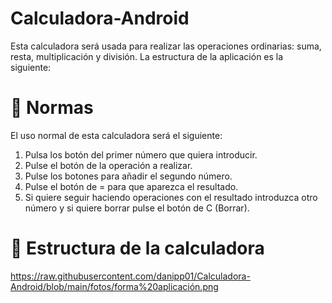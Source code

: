 # Calculadora-Android

Esta calculadora será usada para realizar las operaciones ordinarias: suma, resta, multiplicación y división.
La estructura de la aplicación es la siguiente: 

<h1>📝 Normas </h1>

El uso normal de esta calculadora será el siguiente:
1. Pulsa los botón del primer número que quiera introducir.
2. Pulse el botón de la operación a realizar.
3. Pulse los botones para añadir el segundo número.
4. Pulse el botón de = para que aparezca el resultado.
5. Si quiere seguir haciendo operaciones con el resultado introduzca otro número y si quiere borrar pulse el botón de C (Borrar). 

<h1> 📱 Estructura de la calculadora </h1>

https://raw.githubusercontent.com/danipp01/Calculadora-Android/blob/main/fotos/forma%20aplicación.png


